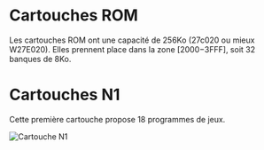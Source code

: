 # Cartouches ROM

Les cartouches ROM ont une capacité de 256Ko (27c020 ou mieux W27E020). Elles prennent place dans la zone [$2000-$3FFF], soit 32 banques de 8Ko.

# Cartouches N1
Cette première cartouche propose 18 programmes de jeux.

![Cartouche N1](./Cartouches/menu_N1.jpg?raw=true "Optional Title")

